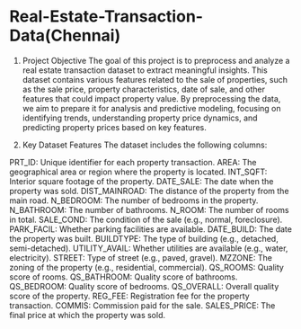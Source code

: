 # Real-Estate-Transaction-Data(Chennai)
1. Project Objective
The goal of this project is to preprocess and analyze a real estate transaction dataset to extract meaningful insights. This dataset contains various features related to the sale of properties, such as the sale price, property characteristics, date of sale, and other features that could impact property value. By preprocessing the data, we aim to prepare it for analysis and predictive modeling, focusing on identifying trends, understanding property price dynamics, and predicting property prices based on key features.

2. Key Dataset Features
The dataset includes the following columns:

PRT_ID: Unique identifier for each property transaction.
AREA: The geographical area or region where the property is located.
INT_SQFT: Interior square footage of the property.
DATE_SALE: The date when the property was sold.
DIST_MAINROAD: The distance of the property from the main road.
N_BEDROOM: The number of bedrooms in the property.
N_BATHROOM: The number of bathrooms.
N_ROOM: The number of rooms in total.
SALE_COND: The condition of the sale (e.g., normal, foreclosure).
PARK_FACIL: Whether parking facilities are available.
DATE_BUILD: The date the property was built.
BUILDTYPE: The type of building (e.g., detached, semi-detached).
UTILITY_AVAIL: Whether utilities are available (e.g., water, electricity).
STREET: Type of street (e.g., paved, gravel).
MZZONE: The zoning of the property (e.g., residential, commercial).
QS_ROOMS: Quality score of rooms.
QS_BATHROOM: Quality score of bathrooms.
QS_BEDROOM: Quality score of bedrooms.
QS_OVERALL: Overall quality score of the property.
REG_FEE: Registration fee for the property transaction.
COMMIS: Commission paid for the sale.
SALES_PRICE: The final price at which the property was sold.
